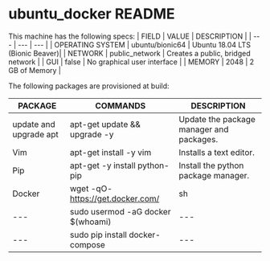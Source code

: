 # ubuntu_docker README

This machine has the following specs:
| FIELD | VALUE | DESCRIPTION |
| --- | --- | --- |
| OPERATING SYSTEM | ubuntu/bionic64 | Ubuntu 18.04 LTS (Bionic Beaver)|
| NETWORK | public_network | Creates a public, bridged network |
| GUI | false | No graphical user interface |
| MEMORY | 2048 | 2 GB of Memory |

The following packages are provisioned at build:

| PACKAGE | COMMANDS | DESCRIPTION |
| --- | --- | --- |
|update and upgrade apt | apt-get update && upgrade -y | Update the package manager and packages. |
| Vim | apt-get install -y vim | Installs a text editor. |
| Pip | apt-get -y install python-pip | Install the python package manager. |
| Docker | wget -qO- https://get.docker.com/ | sh | --- |
| --- | sudo usermod -aG docker $(whoami) | --- |
|--- | sudo pip install docker-compose | --- |